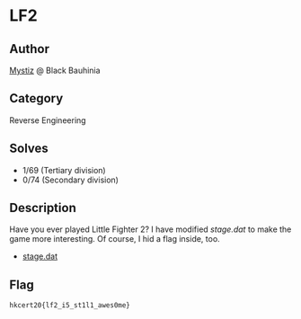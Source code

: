 LF2
===

## Author

[Mystiz](https://github.com/samueltangz/) @ Black Bauhinia

## Category

Reverse Engineering

## Solves

* 1/69 (Tertiary division)
* 0/74 (Secondary division)

## Description

Have you ever played Little Fighter 2? I have modified _stage.dat_ to make the game more interesting. Of course, I hid a flag inside, too.
	
* [stage.dat](public/stage.dat)

## Flag

`hkcert20{lf2_i5_st1l1_awes0me}`
